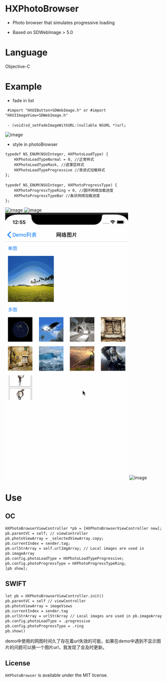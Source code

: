 # HXPhotoBrowser

* Photo browser that simulates progressive loading

* Based on SDWebImage > 5.0

# Language

Objective-C

# Example

* fade in list

```
 #import "HXUIButton+SDWebImage.h" or #import "HXUIImageView+SDWebImage.h"

 - (void)sd_setFadeImageWithURL:(nullable NSURL *)url;
 ```

 ![image](https://github.com/xuuhan/HXPhotoBrowser/blob/master/Example/list.gif?raw=true)

 * style in photoBrowser

 ```
 typedef NS_ENUM(NSUInteger, HXPhotoLoadType) {
     HXPhotoLoadTypeNormal = 0, //正常样式
     HXPhotoLoadTypeMask, //遮罩层样式
     HXPhotoLoadTypeProgressive //渐进式加载样式
 };

 typedef NS_ENUM(NSUInteger, HXPhotoProgressType) {
     HXPhotoProgressTypeRing = 0, //圆环网络加载进度
     HXPhotoProgressTypeBar //条状网络加载进度
 };
 ```
 ![image](https://github.com/xuuhan/HXPhotoBrowser/blob/master/Example/1.gif?raw=true)
 ![image](https://github.com/xuuhan/HXPhotoBrowser/blob/master/Example/2.gif?raw=true)
 ![image](https://github.com/xuuhan/HXPhotoBrowser/blob/master/Example/3.gif?raw=true)
 ![image](https://github.com/xuuhan/HXPhotoBrowser/blob/master/Example/4.gif?raw=true)

 # Use
 ## OC
 ```
 HXPhotoBrowserViewController *pb = [HXPhotoBrowserViewController new];
 pb.parentVC = self; // viewController
 pb.photoViewArray = _selectedViewArray.copy;
 pb.currentIndex = sender.tag;
 pb.urlStrArray = self.urlImgArray; // Local images are used in pb.imageArray
 pb.config.photoLoadType = HXPhotoLoadTypeProgressive;
 pb.config.photoProgressType = HXPhotoProgressTypeRing;
 [pb show];
 ```
## SWIFT
```
let pb = HXPhotoBrowserViewController.init()
pb.parentVC = self // viewController
pb.photoViewArray = imageViews
pb.currentIndex = sender.tag
pb.urlStrArray = urlStrArray // Local images are used in pb.imageArray
pb.config.photoLoadType = .progressive
pb.config.photoProgressType = .ring
pb.show()
```

 demo中使用的网图时间久了存在着url失效的可能，如果在demo中遇到不显示图片的问题可以换一个图片url，我发现了会及时更新。

 ## License

 `HXPhotoBrowser` is available under the MIT license. 
